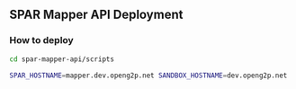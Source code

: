 ## SPAR Mapper API Deployment

### How to deploy

```bash
cd spar-mapper-api/scripts
```
```bash
SPAR_HOSTNAME=mapper.dev.openg2p.net SANDBOX_HOSTNAME=dev.openg2p.net ./install.sh
```
